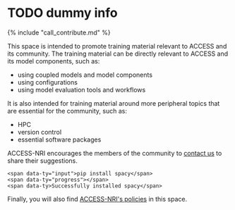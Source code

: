 # TODO dummy info

{% include "call_contribute.md" %}

This space is intended to promote training material relevant to ACCESS and its community. The training material can be directly relevant to ACCESS and its model components, such as:

- using coupled models and model components
- using configurations
- using model evaluation tools and workflows

It is also intended for training material around more peripheral topics that are essential for the community, such as:

- HPC
- version control
- essential software packages

ACCESS-NRI encourages the members of the community to [contact us](mailto:access.nri@anu.edu.au) to share their suggestions.

<div class="termynal" data-termynal>

```console
<span data-ty="input">pip install spacy</span>
<span data-ty="progress"></span>
<span data-ty>Successfully installed spacy</span>
```

</div> 


Finally, you will also find [ACCESS-NRI's policies][policies] in this space.

[policies]: https://access-hive.org.au/resources/policies